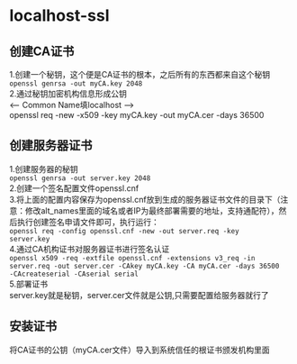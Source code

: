 # localhost-ssl
## 创建CA证书
1.创建一个秘钥，这个便是CA证书的根本，之后所有的东西都来自这个秘钥  
<code>openssl genrsa -out myCA.key 2048</code>  
2.通过秘钥加密机构信息形成公钥  
<-- Common Name填localhost  -->  
openssl req -new -x509 -key myCA.key -out myCA.cer -days 36500  

## 创建服务器证书
1.创建服务器的秘钥  
<code>openssl genrsa -out server.key 2048</code>  
2.创建一个签名配置文件openssl.cnf  
3.将上面的配置内容保存为openssl.cnf放到生成的服务器证书文件的目录下（注意：修改alt_names里面的域名或者IP为最终部署需要的地址，支持通配符），然后执行创建签名申请文件即可，执行运行：  
<code>openssl req -config openssl.cnf -new -out server.req -key server.key</code>  
4.通过CA机构证书对服务器证书进行签名认证  
<code>openssl x509 -req  -extfile openssl.cnf -extensions v3_req -in server.req -out server.cer -CAkey myCA.key -CA myCA.cer -days 36500 -CAcreateserial -CAserial serial</code>  
5.部署证书  
server.key就是秘钥，server.cer文件就是公钥,只需要配置给服务器就行了

## 安装证书
将CA证书的公钥（myCA.cer文件）导入到系统信任的根证书颁发机构里面
